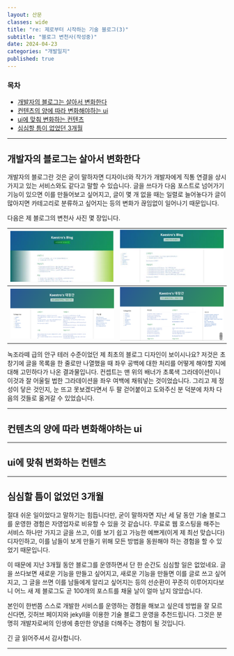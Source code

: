 ```yaml
---
layout: 산문
classes: wide
title: "re: 제로부터 시작하는 기술 블로그(3)"
subtitle: "블로그 변천사(작성중)"
date: 2024-04-23
categories: "개발일지"
published: true
---
```


### 목차

- [개발자의 블로그는 살아서 변화한다](#개발자의-블로그는-살아서-변화한다)
- [컨텐츠의 양에 따라 변화해야하는 ui](#컨텐츠의-양에-따라-변화해야하는-ui)
- [ui에 맞춰 변화하는 컨텐츠](#ui에-맞춰-변화하는-컨텐츠)
- [심심할 틈이 없었던 3개월](#심심할-틈이-없었던-3개월)

---

## 개발자의 블로그는 살아서 변화한다

개발자의 블로그란 것은 굳이 말하자면 디자이너와 작가가 개발자에게 직통 연결을 상시 가지고 있는 서비스와도 같다고 말할 수 있습니다. 글을 쓰다가 다음 포스트로 넘어가기 기능이 있으면 이를 만들어보고 싶어지고, 글이 몇 개 없을 때는 일렬로 늘어놓다가 글이 많아지면 카테고리로 분류하고 싶어지는 등의 변화가 끊임없이 일어나기 때문입니다.

다음은 제 블로그의 변천사 사진 몇 장입니다.

|![image](/images/re%20제로부터%20시작하는%20블로그/before_grid_colorful.png)|![image](/images/re%20제로부터%20시작하는%20블로그/front_before_grid.png)|
|---|---|
|![image](/images/re%20제로부터%20시작하는%20블로그/front_without_recommend.png)|![image](/images/re%20제로부터%20시작하는%20블로그/front_recent.png)|

녹조라떼 급의 안구 테러 수준이었던 제 최초의 블로그 디자인이 보이시나요? 저것은 초창기에 글을 목록을 한 줄로만 나열했을 때 좌우 공백에 대한 처리를 어떻게 해야할 지에 대해 고민하다가 나온 결과물입니다. 컨셉트는 맨 위의 배너가 초록색 그라데이션이니 이것과 잘 어울릴 법한 그라데이션을 좌우 여백에 채워넣는 것이었습니다. 그리고 제 정성이 닿은 것인지, 눈 뜨고 못보겠다면서 두 팔 걷어붙이고 도와주신 분 덕분에 차차 다음의 것들로 옮겨갈 수 있었습니다.

---

## 컨텐츠의 양에 따라 변화해야하는 ui

---

## ui에 맞춰 변화하는 컨텐츠

---

## 심심할 틈이 없었던 3개월

절대 쉬운 일이었다고 말하기는 힘듭니다만, 굳이 말하자면 지난 세 달 동안 기술 블로그를 운영한 경험은 자영업자로 비유할 수 있을 것 같습니다. 무료로 웹 호스팅을 해주는 서비스 하나만 가지고 글을 쓰고, 이를 보기 쉽고 가능한 예쁘게(이게 제 최선 맞습니다) 디자인하고, 이를 남들이 보게 만들기 위해 모든 방법을 동원해야 하는 경험을 할 수 있었기 때문입니다.

이 때문에 지난 3개월 동안 블로그를 운영하면서 단 한 순간도 심심할 일은 없었네요. 글을 쓰다보면 새로운 기능을 만들고 싶어지고, 새로운 기능을 만들면 이를 글로 쓰고 싶어지고, 그 글을 쓰면 이를 남들에게 알리고 싶어지는 등의 선순환이 꾸준히 이루어지다보니 어느 새 제 블로그도 곧 100개의 포스트를 채울 날이 얼마 남지 않았습니다.

본인이 한번쯤 스스로 개발한 서비스를 운영하는 경험을 해보고 싶은데 방법을 잘 모르신다면, 깃허브 페이지와 jekyll을 이용한 기술 블로그 운영을 추천드립니다. 그것은 분명히 개발자로써의 인생에 충만한 양념을 더해주는 경험이 될 것입니다.

긴 글 읽어주셔서 감사합니다.

---
